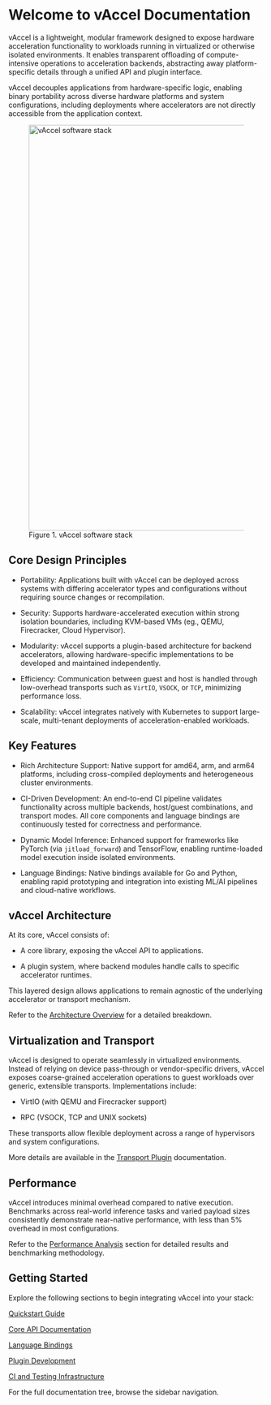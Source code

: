 # Welcome to vAccel Documentation

vAccel is a lightweight, modular framework designed to expose hardware
acceleration functionality to workloads running in virtualized or otherwise
isolated environments. It enables transparent offloading of compute-intensive
operations to acceleration backends, abstracting away platform-specific details
through a unified API and plugin interface.

vAccel decouples applications from hardware-specific logic, enabling binary
portability across diverse hardware platforms and system configurations,
including deployments where accelerators are not directly accessible from the
application context.

<figure>
  <!--<img src="img/vaccel-overview.svg" width="600" align=left />-->
  <img src="/assets/images/vaccel-stack.png" width="800" align=center
    alt="vAccel software stack"/>
  <figcaption>Figure 1. vAccel software stack</figcaption>
</figure>

## Core Design Principles

- Portability: Applications built with vAccel can be deployed across systems
  with differing accelerator types and configurations without requiring source
  changes or recompilation.

- Security: Supports hardware-accelerated execution within strong isolation
  boundaries, including KVM-based VMs (eg., QEMU, Firecracker, Cloud
  Hypervisor).

- Modularity: vAccel supports a plugin-based architecture for backend
  accelerators, allowing hardware-specific implementations to be developed and
  maintained independently.

- Efficiency: Communication between guest and host is handled through
  low-overhead transports such as `VirtIO`, `VSOCK`, or `TCP`, minimizing
  performance loss.

- Scalability: vAccel integrates natively with Kubernetes to support
  large-scale, multi-tenant deployments of acceleration-enabled workloads.

## Key Features

- Rich Architecture Support: Native support for amd64, arm, and arm64 platforms,
  including cross-compiled deployments and heterogeneous cluster environments.

- CI-Driven Development: An end-to-end CI pipeline validates functionality
  across multiple backends, host/guest combinations, and transport modes. All
  core components and language bindings are continuously tested for correctness
  and performance.

- Dynamic Model Inference: Enhanced support for frameworks like PyTorch (via
  `jitload_forward`) and TensorFlow, enabling runtime-loaded model execution
  inside isolated environments.

- Language Bindings: Native bindings available for Go and Python, enabling rapid
  prototyping and integration into existing ML/AI pipelines and cloud-native
  workflows.

## vAccel Architecture

At its core, vAccel consists of:

- A core library, exposing the vAccel API to applications.

- A plugin system, where backend modules handle calls to specific accelerator
  runtimes.

This layered design allows applications to remain agnostic of the underlying
accelerator or transport mechanism.

Refer to the [Architecture Overview](/design/architecture) for a detailed
breakdown.

## Virtualization and Transport

vAccel is designed to operate seamlessly in virtualized environments. Instead of
relying on device pass-through or vendor-specific drivers, vAccel exposes
coarse-grained acceleration operations to guest workloads over generic,
extensible transports. Implementations include:

- VirtIO (with QEMU and Firecracker support)

- RPC (VSOCK, TCP and UNIX sockets)

These transports allow flexible deployment across a range of hypervisors and
system configurations.

More details are available in the
[Transport Plugin](/plugins/available-plugins/transport-plugins) documentation.

## Performance

vAccel introduces minimal overhead compared to native execution. Benchmarks
across real-world inference tasks and varied payload sizes consistently
demonstrate near-native performance, with less than 5% overhead in most
configurations.

Refer to the [Performance Analysis](/benchmarks) section for detailed results
and benchmarking methodology.

## Getting Started

Explore the following sections to begin integrating vAccel into your stack:

[Quickstart Guide](/getting-started/)

[Core API Documentation](/api/)

[Language Bindings](/language-bindings/)

[Plugin Development](/tutorials/writing-your-first-plugin/)

[CI and Testing Infrastructure](/ci)

For the full documentation tree, browse the sidebar navigation.
